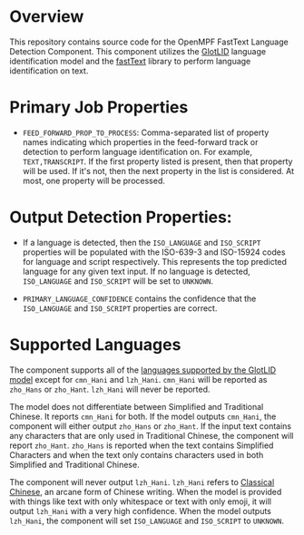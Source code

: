 # Overview
This repository contains source code for the OpenMPF FastText Language Detection Component. This
component utilizes the [GlotLID](https://github.com/cisnlp/GlotLID) language identification model
and the [fastText](https://github.com/facebookresearch/fastText) library to perform language
identification on text.

# Primary Job Properties

- `FEED_FORWARD_PROP_TO_PROCESS`: Comma-separated list of property names indicating
  which properties in the feed-forward track or detection to perform language identification on.
  For example, `TEXT,TRANSCRIPT`. If the first property listed is present, then that property
  will be used. If it's not, then the next property in the list is considered. At most, one
  property will be processed.

# Output Detection Properties:

- If a language is detected, then the `ISO_LANGUAGE` and `ISO_SCRIPT` properties will
  be populated with the ISO-639-3 and ISO-15924 codes for language and script
  respectively. This represents the top predicted language for any given text
  input. If no language is detected, `ISO_LANGUAGE` and `ISO_SCRIPT` will be set to
  `UNKNOWN`.

- `PRIMARY_LANGUAGE_CONFIDENCE` contains the confidence that the `ISO_LANGUAGE` and `ISO_SCRIPT`
  properties are correct.


# Supported Languages

The component supports all of the [languages supported by the GlotLID model](https://github.com/cisnlp/GlotLID/blob/bd6bdf276013176d0ade3dfe33f5df590bf3eaca/languages-v3.md)
except for `cmn_Hani` and `lzh_Hani`. `cmn_Hani` will be reported as `zho_Hans` or `zho_Hant`.
`lzh_Hani` will never be reported.

The model does not differentiate between Simplified and Traditional Chinese. It reports `cmn_Hani`
for both. If the model outputs `cmn_Hani`, the component will either output `zho_Hans` or
`zho_Hant`. If the input text contains any characters that are only used in Traditional Chinese,
the component will report `zho_Hant`. `zho_Hans` is reported when the text contains Simplified
Characters and when the text only contains characters used in both Simplified and Traditional
Chinese.

The component will never output `lzh_Hani`. `lzh_Hani` refers to
[Classical Chinese](https://en.wikipedia.org/wiki/Classical_Chinese), an arcane form of Chinese
writing. When the model is provided with things like text with only whitespace or text with only
emoji, it will output `lzh_Hani` with a very high confidence. When the model outputs `lzh_Hani`,
the component will set `ISO_LANGUAGE` and `ISO_SCRIPT` to `UNKNOWN`.

